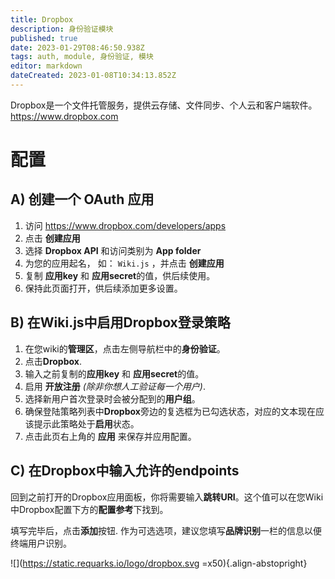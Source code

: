 ```yaml
---
title: Dropbox
description: 身份验证模块
published: true
date: 2023-01-29T08:46:50.938Z
tags: auth, module, 身份验证, 模块
editor: markdown
dateCreated: 2023-01-08T10:34:13.852Z
---
```


Dropbox是一个文件托管服务，提供云存储、文件同步、个人云和客户端软件。
https://www.dropbox.com

# 配置
## A) 创建一个 OAuth 应用

1. 访问 https://www.dropbox.com/developers/apps
1. 点击 **创建应用**
1. 选择 **Dropbox API** 和访问类别为 **App folder**
1. 为您的应用起名， 如： `Wiki.js` ，并点击 **创建应用**
1. 复制 **应用key** 和 **应用secret**的值，供后续使用。
1. 保持此页面打开，供后续添加更多设置。

## B) 在Wiki.js中启用Dropbox登录策略

1. 在您wiki的**管理区**，点击左侧导航栏中的**身份验证**。
1. 点击**Dropbox**.
1. 输入之前复制的**应用key** 和 **应用secret**的值。
1. 启用 **开放注册** *(除非你想人工验证每一个用户)*.
1. 选择新用户首次登录时会被分配到的**用户组**。
1. 确保登陆策略列表中**Dropbox**旁边的复选框为已勾选状态，对应的文本现在应该提示此策略处于**启用**状态。
1. 点击此页右上角的 **应用** 来保存并应用配置。

## C) 在Dropbox中输入允许的endpoints

回到之前打开的Dropbox应用面板，你将需要输入**跳转URI**。这个值可以在您Wiki中Dropbox配置下方的**配置参考**下找到。

填写完毕后，点击**添加**按钮. 作为可选选项，建议您填写**品牌识别**一栏的信息以便终端用户识别。

![](https://static.requarks.io/logo/dropbox.svg =x50){.align-abstopright}
